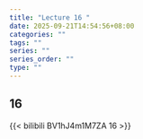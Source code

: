 ```yaml
---
title: "Lecture 16 "
date: 2025-09-21T14:54:56+08:00
categories: ""
tags: ""
series: ""
series_order: ""
type: ""
---
```


## 16

{{< bilibili BV1hJ4m1M7ZA 16 >}}


